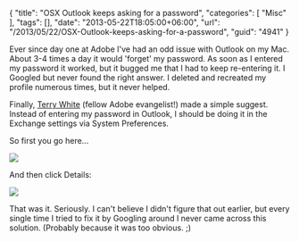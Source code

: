 {
	"title": "OSX Outlook keeps asking for a password",
	"categories": [
		"Misc"
	],
	"tags": [],
	"date": "2013-05-22T18:05:00+06:00",
	"url": "/2013/05/22/OSX-Outlook-keeps-asking-for-a-password",
	"guid": "4941"
}

Ever since day one at Adobe I've had an odd issue with Outlook on my Mac. About 3-4 times a day it would 'forget' my password. As soon as I entered my password it worked, but it bugged me that I had to keep re-entering it. I Googled but never found the right answer. I deleted and recreated my profile numerous times, but it never helped.

Finally, <a href="http://terrywhite.com/">Terry White</a> (fellow Adobe evangelist!) made a simple suggest. Instead of entering my password in Outlook, I should be doing it in the Exchange settings via System Preferences.

So first you go here...

<img src="http://www.raymondcamden.com/images/11.png" />

And then click Details:

<img src="http://www.raymondcamden.com/images/21.png" />

That was it. Seriously. I can't believe I didn't figure that out earlier, but every single time I tried to fix it by Googling around I never came across this solution. (Probably because it was too obvious. ;)
